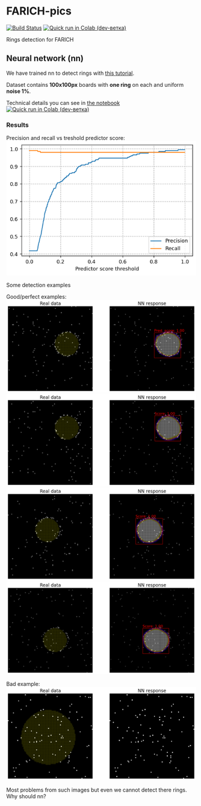 # FARICH-pics

[![Build Status](https://travis-ci.com/82492749123082/farich-pics.svg?branch=dev)](https://travis-ci.com/82492749123082/farich-pics)
[![Quick run in Colab (dev-ветка)](https://colab.research.google.com/assets/colab-badge.svg)](https://colab.research.google.com/github/82492749123082/farich-pics/blob/dev/notebooks/CirclesNN.ipynb) 

Rings detection for FARICH

## Neural network (nn)

We have trained nn to detect rings with [this tutorial](https://pytorch.org/tutorials/intermediate/torchvision_tutorial.html).

Dataset contains **100x100px** boards with **one ring** on each and uniform **noise 1%**.

Technical details you can see in [the notebook](notebooks/CirclesNN.ipynb)
[![Quick run in Colab (dev-ветка)](https://colab.research.google.com/assets/colab-badge.svg)](https://colab.research.google.com/github/82492749123082/farich-pics/blob/dev/notebooks/CirclesNN.ipynb) 

### Results

Precision and recall vs treshold predictor score:
![superiority](page/score.png)

Some detection examples

Good/perfect examples:
![good guy](page/TP1.png)
![good guy](page/TP2.png)
![good guy](page/TP3.png)
![good guy](page/TP4.png)

Bad example:
![bad guy](page/FN1.png)

Most problems from such images but even we cannot detect there rings. Why should nn?